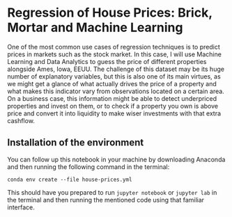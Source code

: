# Regression of House Prices: Brick, Mortar and Machine Learning 

One of the most common use cases of regression techniques is to predict prices in markets such as the stock market. In this case, I will use Machine Learning and Data Analytics to guess the price of different properties alongside Ames, Iowa, EEUU. The challenge of this dataset may be its huge number of explanatory variables, but this is also one of its main virtues, as we might get a glance of what actually drives the price of a property and what makes this indicator vary from observations located on a certain area. On a business case, this information might be able to detect underpriced properties and invest on them, or to check if a property you own is above price and convert it into liquidity to make wiser investments with that extra cashflow.

## Installation of the environment

You can follow up this notebook in your machine by downloading Anaconda and then running the following command in the terminal:

```shell
conda env create --file house-prices.yml
```

This should have you prepared to run `jupyter notebook` or `jupyter lab` in the terminal and then running the mentioned code using that familiar interface.